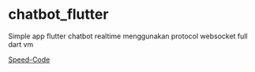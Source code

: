# chatbot_flutter

Simple app flutter chatbot realtime menggunakan protocol websocket full dart vm

[Speed-Code](https://www.youtube.com/watch?v=6OAzzRUVAVw)
